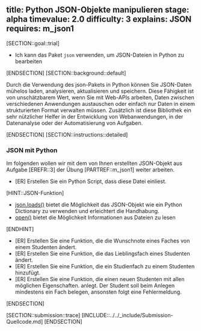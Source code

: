 title: Python JSON-Objekte manipulieren
stage: alpha
timevalue: 2.0
difficulty: 3
explains: JSON
requires: m_json1
---
[SECTION::goal::trial]

- Ich kann das Paket `json` verwenden, um JSON-Dateien in Python zu bearbeiten

[ENDSECTION]
[SECTION::background::default]

Durch die Verwendung des json-Pakets in Python können Sie JSON-Daten mühelos laden,
analysieren, aktualisieren und speichern. Diese Fähigkeit ist von unschätzbarem Wert,
wenn Sie mit Web-APIs arbeiten, Daten zwischen verschiedenen Anwendungen austauschen
oder einfach nur Daten in einem strukturierten Format verwalten müssen. Zusätzlich ist
diese Bibliothek ein sehr nützlicher Helfer in der Entwicklung von Webanwendungen,
in der Datenanalyse oder der Automatisierung von Aufgaben.

[ENDSECTION]
[SECTION::instructions::detailed]

### JSON mit Python

Im folgenden wollen wir mit dem von Ihnen erstellten JSON-Objekt aus Aufgabe [EREFR::3] der Übung [PARTREF::m_json1] weiter arbeiten.

- [ER] Erstellen Sie ein Python Script, dass diese Datei einliest.

[HINT::JSON-Funktion]

- [json.loads()](https://docs.python.org/3/library/json.html#json.loads) bietet die Möglichkeit das
JSON-Objekt wie ein Python Dictionary zu verwenden und erleichtert die Handhabung.
- [open()](https://docs.python.org/3/library/functions.html#open) bietet die Möglichkeit
  Informationen aus Dateien zu lesen

[ENDHINT]

- [ER] Erstellen Sie eine Funktion, die die Wunschnote eines Faches von einem Studenten ändert.
- [ER] Erstellen Sie eine Funktion, die das Lieblingsfach eines Studenten ändert.
- [ER] Erstellen Sie eine Funktion, die ein Studienfach zu einem Studenten hinzufügt.
- [ER] Erstellen Sie eine Funktion, die einen neuen Studenten mit allen möglichen Eigenschaften.
  anlegt. Der Student soll beim Anlegen mindestens ein Fach belegen, ansonsten folgt eine
  Fehlermeldung.

[ENDSECTION]

[SECTION::submission::trace]
[INCLUDE::../../_include/Submission-Quellcode.md]
[ENDSECTION]
